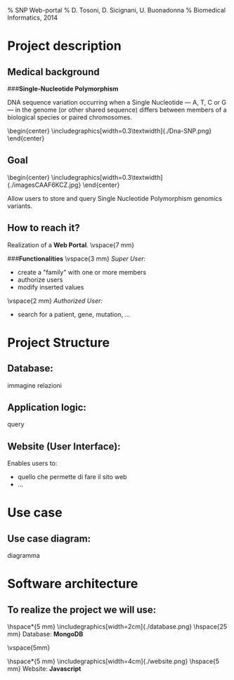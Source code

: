 % SNP Web-portal
% D. Tosoni, D. Sicignani, U. Buonadonna
% Biomedical Informatics, 2014

# Project description

## Medical background
###**Single-Nucleotide Polymorphism**

DNA sequence variation occurring when a Single Nucleotide — A, T, C or G — in the genome (or other shared sequence) differs between members of a biological species or paired chromosomes.

\begin{center}
	\includegraphics[width=0.3\textwidth]{./Dna-SNP.png}
\end{center}

<!--
![Alt text](./Dna-SNP.png)
-->

## Goal
<!--
\begin{tabular}{c @{\hspace{1em}} c}
\includegraphics[width=5cm]{./Dna-SNP.png} &
saddsasadasddsaas\\
\end{tabular}
-->

\begin{center}
	\includegraphics[width=0.3\textwidth]{./imagesCAAF6KCZ.jpg}
\end{center}

Allow users to store and query Single Nucleotide Polymorphism genomics variants.

## How to reach it?
Realization of a **Web Portal**.
\vspace{7 mm}

###**Functionalities**
\vspace{3 mm}
*Super User:*

- create a "family" with one or more members
- authorize users
- modify inserted values

\vspace{2 mm}
*Authorized User:*

- search for a patient, gene, mutation, ...

# Project Structure
## Database:

immagine relazioni

## Application logic:

query

## Website (User Interface):

Enables users to:

- quello che permette di fare il sito web
- ...

# Use case

## Use case diagram:

diagramma

# Software architecture

## To realize the project we will use:

\hspace*{5 mm}
\includegraphics[width=2cm]{./database.png}
\hspace{25 mm} Database: **MongoDB**

\vspace{5mm}

\hspace*{5 mm}
\includegraphics[width=4cm]{./website.png}
\hspace{5 mm} Website: **Javascript**
